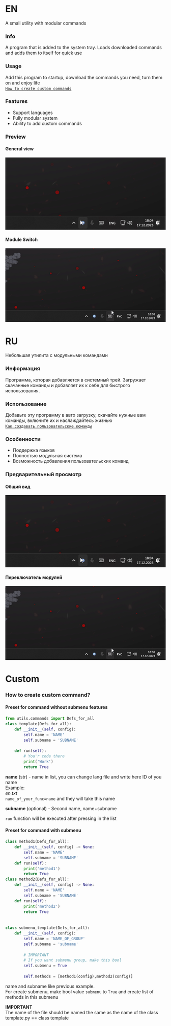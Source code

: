 # EN
A small utility with modular commands  
### Info
A program that is added to the system tray. Loads downloaded commands and adds them to itself for quick use
### Usage
Add this program to startup, download the commands you need, turn them on and enjoy life  
[`How to create custom commands`](#Custom)
### Features
 - Support languages
 - Fully modular system
 - Ability to add custom commands
### Preview
#### General view
![image info](preview/en_show.gif)
#### Module Switch
![image info](preview/en_module_switch.gif)

# RU
Небольшая утилита с модульными командами  
### Информация
Программа, которая добавляется в системный трей. Загружает скачанные команды и добавляет их к себе для быстрого использования.
### Использование
Добавьте эту программу в авто загрузку, скачайте нужные вам команды, включите их и наслаждайтесь жизнью  
[`Как создавать пользовательские команды`](#Custom)
### Особенности
 - Поддержка языков
 - Полностью модульная система
 - Возможность добавления пользовательских команд
### Предварительный просмотр
#### Общий вид
![image info](preview/en_show.gif)
#### Переключатель модулей
![image info](preview/en_module_switch.gif)
# Custom
### How to create custom command?
#### Preset for command without submenu features
```py
from utils.commands import Defs_for_all
class template(Defs_for_all):
    def __init__(self, config):
        self.name = 'NAME'
        self.subname = 'SUBNAME' 
        
    def run(self):
        # You'r code there
        print('Work')
        return True
```
**name** (str) - name in list, you can change lang file and write here ID of you name  
Example:  
_en.txt_  
`name_of_your_func=name`
and they will take this name

**subname** (optional) - Second name, name+subname

`run` function will be executed after pressing in the list

#### Preset for command with submenu

```py
class method1(Defs_for_all):
    def __init__(self, config) -> None:
        self.name = 'NAME'
        self.subname = 'SUBNAME'
    def run(self):
        print('method1')
        return True
class method2(Defs_for_all):
    def __init__(self, config) -> None:
        self.name = 'NAME'
        self.subname = 'SUBNAME'
    def run(self):
        print('method2')
        return True


class submenu_template(Defs_for_all):
    def __init__(self, config):
        self.name = 'NAME_OF_GROUP'
        self.subname = 'subname' 

        # IMPORTANT
        # If you want submenu group, make this bool
        self.submenu = True

        self.methods = [method1(config),method2(config)]
```
name and subname like previous example.  
For create submenu, make bool value `submenu` to `True` and create list of methods in this submenu

**IMPORTANT**  
The name of the file should be named the same as the name of the class  
template.py == class template  
